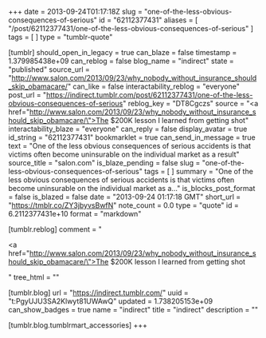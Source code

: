 +++
date = 2013-09-24T01:17:18Z
slug = "one-of-the-less-obvious-consequences-of-serious"
id = "62112377431"
aliases = [ "/post/62112377431/one-of-the-less-obvious-consequences-of-serious" ]
tags = [ ]
type = "tumblr-quote"

[tumblr]
should_open_in_legacy = true
can_blaze = false
timestamp = 1.379985438e+09
can_reblog = false
blog_name = "indirect"
state = "published"
source_url = "http://www.salon.com/2013/09/23/why_nobody_without_insurance_should_skip_obamacare/"
can_like = false
interactability_reblog = "everyone"
post_url = "https://indirect.tumblr.com/post/62112377431/one-of-the-less-obvious-consequences-of-serious"
reblog_key = "DT8Cgczs"
source = "<a href=\"http://www.salon.com/2013/09/23/why_nobody_without_insurance_should_skip_obamacare/\">The $200K lesson I learned from getting shot</a>"
interactability_blaze = "everyone"
can_reply = false
display_avatar = true
id_string = "62112377431"
bookmarklet = true
can_send_in_message = true
text = "One of the less obvious consequences of serious accidents is that victims often become uninsurable on the individual market as a result"
source_title = "salon.com"
is_blaze_pending = false
slug = "one-of-the-less-obvious-consequences-of-serious"
tags = [ ]
summary = "One of the less obvious consequences of serious accidents is that victims often become uninsurable on the individual market as a..."
is_blocks_post_format = false
is_blazed = false
date = "2013-09-24 01:17:18 GMT"
short_url = "https://tmblr.co/ZY3jbyvsBwfN"
note_count = 0.0
type = "quote"
id = 6.2112377431e+10
format = "markdown"

[tumblr.reblog]
comment = "<p><a href=\"http://www.salon.com/2013/09/23/why_nobody_without_insurance_should_skip_obamacare/\">The $200K lesson I learned from getting shot</a></p>"
tree_html = ""

[tumblr.blog]
url = "https://indirect.tumblr.com/"
uuid = "t:PgyUJU3SA2Klwyt81UWAwQ"
updated = 1.738205153e+09
can_show_badges = true
name = "indirect"
title = "indirect"
description = ""

[tumblr.blog.tumblrmart_accessories]
+++
